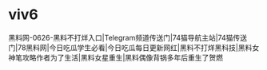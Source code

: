 # viv6
黑料网-0626-黑料不打烊入口|Telegram频道传送门|74猫导航主站|74猫传送门|78黑料网|今日吃瓜学生必看|今日吃瓜每日更新网红|黑料不打烊黑科技|黑料女神笔攻略作者为了生活|黑料女星重生|黑料偶像背锅多年后重生了贺燃

